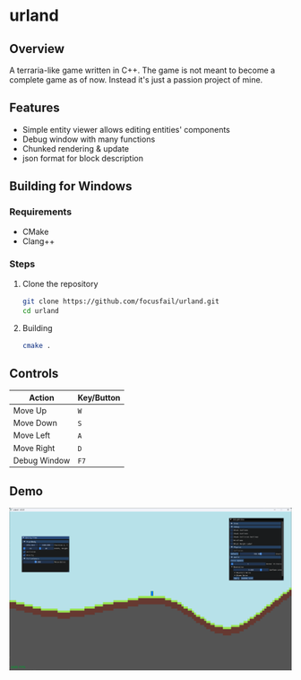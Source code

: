 # urland

## Overview

A terraria-like game written in C++. The game is not meant to become a complete game as of now. Instead it's just a passion project of mine.

## Features

- Simple entity viewer allows editing entities' components
- Debug window with many functions
- Chunked rendering & update
- json format for block description

## Building for Windows

### Requirements

- CMake
- Clang++

### Steps

1. Clone the repository

    ```bash
    git clone https://github.com/focusfail/urland.git
    cd urland
    ```

2. Building

    ```bash
    cmake .
    ```

## Controls

| **Action**       | **Key/Button** |
|------------------|-----------------|
| Move Up          | `W`            |
| Move Down        | `S`            |
| Move Left        | `A`            |
| Move Right       | `D`            |
| Debug Window     | `F7`           |

## Demo

![Demo Image - urland 0.2.0](https://github.com/focusfail/urland/blob/main/demo/DemoImg.png)